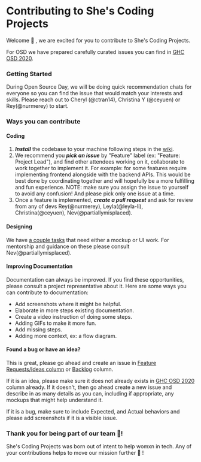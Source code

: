 # Contributing to She's Coding Projects

Welcome 🙌 , we are excited for you to contribute to She's Coding Projects.   

For OSD we have prepared carefully curated issues you can find in [GHC OSD 2020](https://github.com/shescoding/projects-platform-frontend/projects/1#column-10678147).

### Getting Started
During Open Source Day, we will be doing quick recommendation chats for everyone so you can find the issue that would match your interests and skills. Please reach out to Cheryl (@ctran14), Christina Y (@ceyuen) or Rey(@nurmerey) to start.

### Ways you can contribute

#### Coding 
1. ***Install*** the codebase to your machine following steps in the [wiki](https://github.com/shescoding/projects-platform-frontend/wiki).
2. We recommend you ***pick an issue*** by "Feature" label (ex: "Feature: Project Lead"), and find other attendees working on it, collaborate to work together to implement it. For example: for some features require implementing frontend alongside with the backend APIs. This would be best done by coordinating together and will hopefully be a more fulfilling and fun experience. NOTE: make sure you assign the issue to yourself to avoid any confusion! And please pick only one issue at a time.
3. Once a feature is implemented, ***create a pull request*** and ask for review from any of devs Rey(@nurmerey), Leyla(@leyla-li), Christina(@ceyuen), Nev(@partiallymisplaced).

#### Designing 
We have [a couple tasks](https://github.com/shescoding/projects-platform-frontend/projects/1?card_filter_query=label%3AArtwork) that need either a mockup or UI work. For mentorship and guidance on these please consult Nev(@partiallymisplaced).

#### Improving Documentation
Documentation can always be improved. If you find these opportunities, please consult a project representative about it. Here are some ways you can contribute to documentation:
- Add screenshots where it might be helpful.
- Elaborate in more steps existing documentation.
- Create a video instruction of doing some steps.
- Adding GIFs to make it more fun.
- Add missing steps.
- Adding more context, ex: a flow diagram.

#### Found a bug or have an idea?
This is great, please go ahead and create an issue in [Feature Requests/Ideas column](https://github.com/shescoding/projects-platform-frontend/projects/1#column-7985599) or [Backlog](https://github.com/shescoding/projects-platform-frontend/projects/1#column-6891004) column. 

If it is an idea, please make sure it does not already exists in [GHC OSD 2020](https://github.com/shescoding/projects-platform-frontend/projects/1#column-10678147) column already. If it doesn't, then go ahead create a new issue and describe in as many details as you can, including if appropriate, any mockups that might help understand it. 

If it is a bug, make sure to include Expected, and Actual behaviors and please add screenshots if it is a visible issue.

### Thank you for being part of our team 💐!
She's Coding Projects was born out of intent to help womxn in tech. Any of your contributions helps to move our mission further 🙌 !
